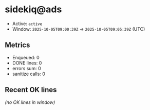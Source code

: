 # sidekiq@ads

- Active: `active`
- Window: `2025-10-05T09:00:39Z` → `2025-10-05T09:05:39Z` (UTC)

## Metrics
- Enqueued: 0
- DONE lines: 0
- errors sum: 0
- sanitize calls: 0

## Recent OK lines
_(no OK lines in window)_
